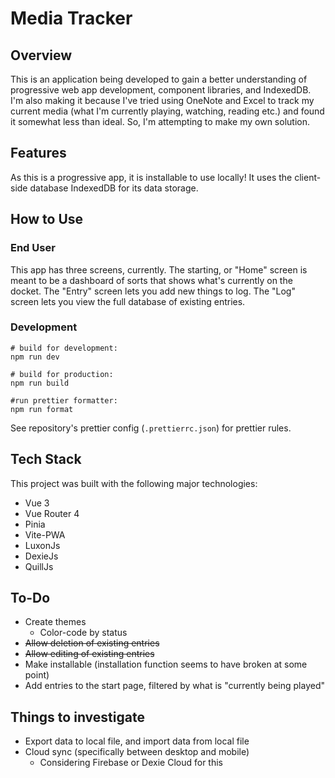 # Media Tracker

## Overview

This is an application being developed to gain a better understanding of progressive web app development, component libraries, and IndexedDB. I'm also making it because I've tried using OneNote and Excel to track my current media (what I'm currently playing, watching, reading etc.) and found it somewhat less than ideal. So, I'm attempting to make my own solution.

## Features

As this is a progressive app, it is installable to use locally! It uses the client-side database IndexedDB for its data storage.

## How to Use

### End User

This app has three screens, currently. The starting, or "Home" screen is meant to be a dashboard of sorts that shows what's currently on the docket. The "Entry" screen lets you add new things to log. The "Log" screen lets you view the full database of existing entries.

### Development
```
# build for development:
npm run dev

# build for production:
npm run build

#run prettier formatter:
npm run format
```
See repository's prettier config (`.prettierrc.json`) for prettier rules.

## Tech Stack

This project was built with the following major technologies:

* Vue 3
* Vue Router 4
* Pinia
* Vite-PWA
* LuxonJs
* DexieJs
* QuillJs

## To-Do
* Create themes
  * Color-code by status
* ~~Allow deletion of existing entries~~
* ~~Allow editing of existing entries~~
* Make installable (installation function seems to have broken at some point)
* Add entries to the start page, filtered by what is "currently being played"

## Things to investigate

* Export data to local file, and import data from local file
* Cloud sync (specifically between desktop and mobile)
  * Considering Firebase or Dexie Cloud for this